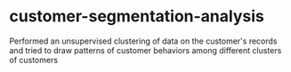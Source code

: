 # customer-segmentation-analysis

Performed an unsupervised clustering of data on the customer's records and tried to draw patterns of customer behaviors among different clusters of customers
